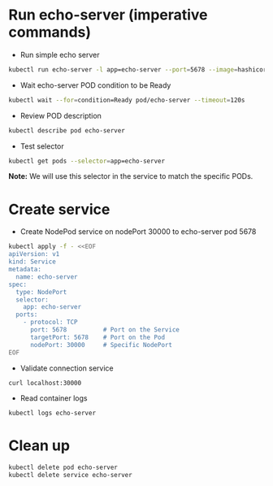 # Run echo-server (imperative commands)
* Run simple echo server 
```bash
kubectl run echo-server -l app=echo-server --port=5678 --image=hashicorp/http-echo -- -text="hello world"
```

* Wait echo-server POD condition to be Ready
```bash
kubectl wait --for=condition=Ready pod/echo-server --timeout=120s
```

* Review POD description
```bash
kubectl describe pod echo-server
```

* Test selector
```bash
kubectl get pods --selector=app=echo-server
```
**Note:** We will use this selector in the service to match the specific PODs.

# Create service
* Create NodePod service on nodePort 30000 to echo-server pod 5678
```bash
kubectl apply -f - <<EOF
apiVersion: v1
kind: Service
metadata:
  name: echo-server
spec:
  type: NodePort
  selector:
    app: echo-server
  ports:
    - protocol: TCP
      port: 5678          # Port on the Service
      targetPort: 5678    # Port on the Pod
      nodePort: 30000     # Specific NodePort
EOF
```

* Validate connection service
```bash
curl localhost:30000
```

* Read container logs
```bash
kubectl logs echo-server
```

# Clean up
```bash
kubectl delete pod echo-server
kubectl delete service echo-server
```


